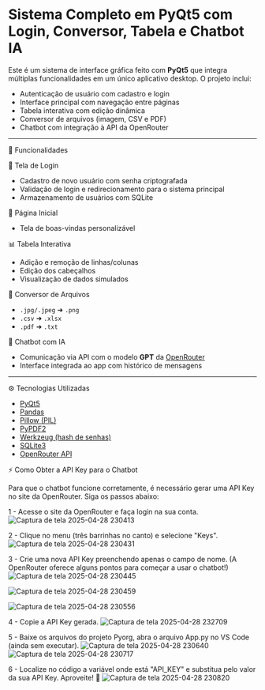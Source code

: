 # Sistema Completo em PyQt5 com Login, Conversor, Tabela e Chatbot IA

Este é um sistema de interface gráfica feito com **PyQt5** que integra múltiplas funcionalidades em um único aplicativo desktop. O projeto inclui:

- Autenticação de usuário com cadastro e login
- Interface principal com navegação entre páginas
- Tabela interativa com edição dinâmica
- Conversor de arquivos (imagem, CSV e PDF)
- Chatbot com integração à API da OpenRouter

---

🚀 Funcionalidades

🔐 Tela de Login
- Cadastro de novo usuário com senha criptografada
- Validação de login e redirecionamento para o sistema principal
- Armazenamento de usuários com SQLite

📄 Página Inicial
- Tela de boas-vindas personalizável

📊 Tabela Interativa
- Adição e remoção de linhas/colunas
- Edição dos cabeçalhos
- Visualização de dados simulados

🔄 Conversor de Arquivos
- `.jpg/.jpeg` ➜ `.png`
- `.csv` ➜ `.xlsx`
- `.pdf` ➜ `.txt`

🤖 Chatbot com IA
- Comunicação via API com o modelo **GPT** da [OpenRouter](https://openrouter.ai)
- Interface integrada ao app com histórico de mensagens
  
---

⚙️ Tecnologias Utilizadas

- [PyQt5](https://pypi.org/project/PyQt5/)
- [Pandas](https://pypi.org/project/pandas/)
- [Pillow (PIL)](https://pypi.org/project/Pillow/)
- [PyPDF2](https://pypi.org/project/PyPDF2/)
- [Werkzeug (hash de senhas)](https://pypi.org/project/Werkzeug/)
- [SQLite3](https://www.sqlite.org/index.html)
- [OpenRouter API](https://openrouter.ai)
 
⚡ Como Obter a API Key para o Chatbot

Para que o chatbot funcione corretamente, é necessário gerar uma API Key no site da OpenRouter. Siga os passos abaixo:

1 - Acesse o site da OpenRouter e faça login na sua conta.
![Captura de tela 2025-04-28 230413](https://github.com/user-attachments/assets/163953d6-e2b7-4db0-8564-0c15a38ff762)

2 - Clique no menu (três barrinhas no canto) e selecione "Keys".
![Captura de tela 2025-04-28 230431](https://github.com/user-attachments/assets/3744ff6d-2928-4f57-8378-9e5f61b9682c)

3 - Crie uma nova API Key preenchendo apenas o campo de nome.
(A OpenRouter oferece alguns pontos para começar a usar o chatbot!)
![Captura de tela 2025-04-28 230445](https://github.com/user-attachments/assets/176bcfce-34ad-472f-97b7-c5636ecad952)

![Captura de tela 2025-04-28 230459](https://github.com/user-attachments/assets/0dfc4840-c7e6-46a3-8b57-f56fb483684b)

![Captura de tela 2025-04-28 230556](https://github.com/user-attachments/assets/2fdb5dce-b342-4872-84b4-628af3111bd6)

4 - Copie a API Key gerada.
![Captura de tela 2025-04-28 232709](https://github.com/user-attachments/assets/8d5e02f1-a545-473c-9ce8-c4e53aead7fc)

5 - Baixe os arquivos do projeto Pyorg, abra o arquivo App.py no VS Code (ainda sem executar).
![Captura de tela 2025-04-28 230640](https://github.com/user-attachments/assets/e7e1c6c1-1ece-406f-b012-92044b87a6c5)
![Captura de tela 2025-04-28 230717](https://github.com/user-attachments/assets/1027fdb9-01dd-4c64-a4ce-ae22024217d0)

6 - Localize no código a variável onde está "API_KEY" e substitua pelo valor da sua API Key. Aproveite! 🚀
![Captura de tela 2025-04-28 230820](https://github.com/user-attachments/assets/b2826490-3224-4c13-9733-10b1ed1dc870)


